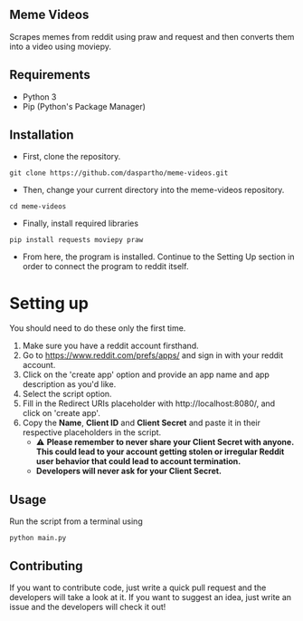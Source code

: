 ## Meme Videos
Scrapes memes from reddit using praw and request and then converts them into a video using moviepy.

## Requirements
- Python 3
- Pip (Python's Package Manager)

## Installation
- First, clone the repository.
```
git clone https://github.com/daspartho/meme-videos.git 
```
- Then, change your current directory into the meme-videos repository.
```
cd meme-videos
```
- Finally, install required libraries
```
pip install requests moviepy praw
```
- From here, the program is installed. Continue to the Setting Up section in order to connect the program to reddit itself.

# Setting up

You should need to do these only the first time.

1. Make sure you have a reddit account firsthand.
2. Go to https://www.reddit.com/prefs/apps/ and sign in with your reddit account.
3. Click on the 'create app' option and provide an app name and app description as you'd like.
4. Select the script option.
5. Fill in the Redirect URIs placeholder with http://localhost:8080/, and click on 'create app'.
5. Copy the **Name**, **Client ID** and **Client Secret** and paste it in their respective placeholders in the script.
   - ⚠️ **Please remember to never share your Client Secret with anyone. This could lead to your account getting stolen or irregular Reddit user behavior that could lead to account termination.**
   - **Developers will never ask for your Client Secret.**


## Usage
Run the script from a terminal using
```
python main.py 
```

## Contributing
If you want to contribute code, just write a quick pull request and the developers will take a look at it.
If you want to suggest an idea, just write an issue and the developers will check it out!
